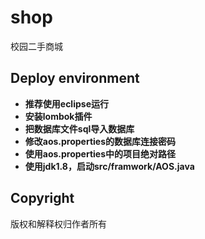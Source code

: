 # shop
校园二手商城

## Deploy environment
* **推荐使用eclipse运行**
* **安装lombok插件**
* **把数据库文件sql导入数据库**
* **修改aos.properties的数据库连接密码**
* **使用aos.properties中的项目绝对路径**
* **使用jdk1.8，启动src/framwork/AOS.java**


## Copyright
版权和解释权归作者所有
